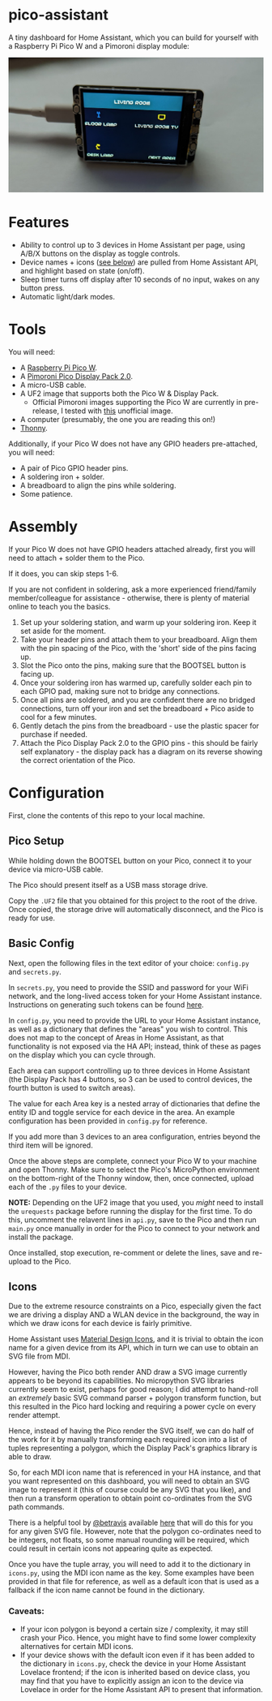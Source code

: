 # pico-assistant
A tiny dashboard for Home Assistant, which you can build for yourself with a Raspberry Pi Pico W and a Pimoroni display module:

![Demo picture](docs/demo.jpg)

# Features

* Ability to control up to 3 devices in Home Assistant per page, using A/B/X buttons on the display as toggle controls.
* Device names + icons ([see below](#Icons)) are pulled from Home Assistant API, and highlight based on state (on/off).
* Sleep timer turns off display after 10 seconds of no input, wakes on any button press.
* Automatic light/dark modes.

# Tools

You will need:

* A [Raspberry Pi Pico W](https://www.raspberrypi.com/news/raspberry-pi-pico-w-your-6-iot-platform/).
* A [Pimoroni Pico Display Pack 2.0](https://shop.pimoroni.com/products/pico-display-pack-2-0?variant=39374122582099).
* A micro-USB cable.
* A UF2 image that supports both the Pico W & Display Pack.
  * Official Pimoroni images supporting the Pico W are currently in pre-release, I tested with [this](https://github.com/pimoroni/pimoroni-pico/actions/runs/2594804454) unofficial image.
* A computer (presumably, the one you are reading this on!)
* [Thonny](https://thonny.org/).

Additionally, if your Pico W does not have any GPIO headers pre-attached, you will need:

* A pair of Pico GPIO header pins.
* A soldering iron + solder.
* A breadboard to align the pins while soldering.
* Some patience.

# Assembly

If your Pico W does not have GPIO headers attached already, first you will need to attach + solder them to the Pico. 

If it does, you can skip steps 1-6.

If you are not confident in soldering, ask a more experienced friend/family member/colleague for assistance - otherwise, there is plenty of material online to teach you the basics.

1) Set up your soldering station, and warm up your soldering iron. Keep it set aside for the moment.
2) Take your header pins and attach them to your breadboard. Align them with the pin spacing of the Pico, with the 'short' side of the pins facing up.
3) Slot the Pico onto the pins, making sure that the BOOTSEL button is facing up.
4) Once your soldering iron has warmed up, carefully solder each pin to each GPIO pad, making sure not to bridge any connections.
5) Once all pins are soldered, and you are confident there are no bridged connections, turn off your iron and set the breadboard + Pico aside to cool for a few minutes.
6) Gently detach the pins from the breadboard - use the plastic spacer for purchase if needed.
7) Attach the Pico Display Pack 2.0 to the GPIO pins - this should be fairly self explanatory - the display pack has a diagram on its reverse showing the correct orientation of the Pico.

# Configuration

First, clone the contents of this repo to your local machine.

## Pico Setup

While holding down the BOOTSEL button on your Pico, connect it to your device via micro-USB cable.

The Pico should present itself as a USB mass storage drive.

Copy the `.UF2` file that you obtained for this project to the root of the drive. Once copied, the storage drive will automatically disconnect, and the Pico is ready for use.

## Basic Config

Next, open the following files in the text editor of your choice: `config.py` and `secrets.py`.

In `secrets.py`, you need to provide the SSID and password for your WiFi network, and the long-lived access token for your Home Assistant instance. Instructions on generating such tokens can be found [here](https://developers.home-assistant.io/docs/auth_api/#long-lived-access-token).

In `config.py`, you need to provide the URL to your Home Assistant instance, as well as a dictionary that defines the "areas" you wish to control. This does not map to the concept of Areas in Home Assistant, as that functionality is not exposed via the HA API; instead, think of these as pages on the display which you can cycle through.

Each area can support controlling up to three devices in Home Assistant (the Display Pack has 4 buttons, so 3 can be used to control devices, the fourth button is used to switch areas).

The value for each Area key is a nested array of dictionaries that define the entity ID and toggle service for each device in the area. An example configuration has been provided in `config.py` for reference.

If you add more than 3 devices to an area configuration, entries beyond the third item will be ignored.

Once the above steps are complete, connect your Pico W to your machine and open Thonny. Make sure to select the Pico's MicroPython environment on the bottom-right of the Thonny window, then, once connected, upload each of the `.py` files to your device.

**NOTE:** Depending on the UF2 image that you used, you *might* need to install the `urequests` package before running the display for the first time. To do this, uncomment the relavent lines in `api.py`, save to the Pico and then run `main.py` once manually in order for the Pico to connect to your network and install the package. 

Once installed, stop execution, re-comment or delete the lines, save and re-upload to the Pico.

## Icons

Due to the extreme resource constraints on a Pico, especially given the fact we are driving a display AND a WLAN device in the background, the way in which we draw icons for each device is fairly primitive.

Home Assistant uses [Material Design Icons](https://materialdesignicons.com/), and it is trivial to obtain the icon name for a given device from its API, which in turn we can use to obtain an SVG file from MDI. 

However, having the Pico both render AND draw a SVG image currently appears to be beyond its capabilities. No micropython SVG libraries currently seem to exist, perhaps for good reason; I did attempt to hand-roll an *extremely* basic SVG command parser + polygon transform function, but this resulted in the Pico hard locking and requiring a power cycle on every render attempt.

Hence, instead of having the Pico render the SVG itself, we can do half of the work for it by manually transforming each required icon into a list of tuples representing a polygon, which the Display Pack's graphics library is able to draw.

So, for each MDI icon name that is referenced in your HA instance, and that you want represented on this dashboard, you will need to obtain an SVG image to represent it (this of course could be any SVG that you like), and then run a transform operation to obtain point co-ordinates from the SVG path commands.

There is a helpful tool by [@betravis](https://betravis.github.io/) available [here](https://betravis.github.io/shape-tools/path-to-polygon/) that will do this for you for any given SVG file. However, note that the polygon co-ordinates need to be integers, not floats, so some manual rounding will be required, which could result in certain icons not appearing quite as expected.

Once you have the tuple array, you will need to add it to the dictionary in `icons.py`, using the MDI icon name as the key. Some examples have been provided in that file for reference, as well as a default icon that is used as a fallback if the icon name cannot be found in the dictionary.

### Caveats:
 * If your icon polygon is beyond a certain size / complexity, it may still crash your Pico. Hence, you might have to find some lower complexity alternatives for certain MDI icons.
 * If your device shows with the default icon even if it has been added to the dictionary in `icons.py`, check the device in your Home Assistant Lovelace frontend; if the icon is inherited based on device class, you may find that you have to explicitly assign an icon to the device via Lovelace in order for the Home Assistant API to present that information.
